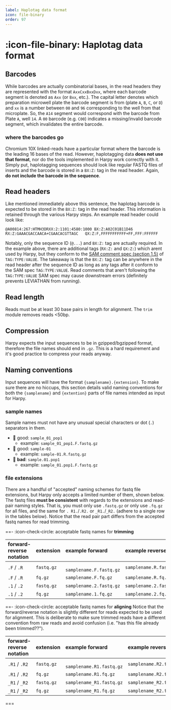 ```yaml
---
label: Haplotag data format
icon: file-binary
order: 97
---
```

# :icon-file-binary: Haplotag data format

## Barcodes
While barcodes are actually combinatorial bases, in the read headers they are represented
with the format `AxxCxxBxxDxx`, where each barcode segment is denoted as `Axx` (or `Bxx`, etc.).
The capital letter denotes which preparation microwell plate the barcode segment is from (plate `A`, `B`, `C`, or `D`) 
and `xx` is a number between `00` and `96` corresponding to the well from that microplate.
So, the `A14` segment would correspond with the barcode from Plate `A`, well `14`.
A `00` barcode (e.g. `C00`) indicates a missing/invalid barcode segment, which invalidates the entire barcode.

### where the barcodes go
Chromium 10X linked-reads have a particular format where the barcode is the leading 16 bases 
of the read. However, haplotagging data **does not use that format**, nor do the tools 
implemented in Harpy work correctly with it. Simply put, haplotagging sequences should look like regular FASTQ files of inserts and the barcode is stored in a `BX:Z:` tag in the read header. Again, **do not include the barcode in the sequence**.

## Read headers
Like mentioned immediately above this sentence, the haplotag barcode is expected to be stored
in the `BX:Z:` tag in the read header. This information is retained through the various Harpy
steps. An example read header could look like:
``` example valid read header
@A00814:267:HTMH3DRXX:2:1101:4580:1000 BX:Z:A02C01B11D46        RX:Z:GAAACGACCAACA+CGAACACGTTAGC   QX:Z:F,FFFFFFFFFFF+FF,FFF:FFFFFF
```
Notably, only the sequence ID (`@...`) and `BX:Z:` tag are actually required. In the example 
above, there are additional tags (`RX:Z:` and `QX:Z:`) which arent used by Harpy, but they 
conform to the [SAM comment spec (section 1.5)](https://samtools.github.io/hts-specs/SAMv1.pdf) 
of `TAG:TYPE:VALUE`. The takeaway is that the `BX:Z:` tag can be anywhere in the read header 
after the sequence ID as long as any tags after it conform to the SAM spec `TAG:TYPE:VALUE`. Read comments that aren't following the `TAG:TYPE:VALUE` SAM spec may cause downstream errors (definitely prevents LEVIATHAN from running).  

## Read length
Reads must be at least 30 base pairs in length for alignment. The `trim` module removes reads <50bp.

## Compression
Harpy expects the input sequences to be in gzipped/bgzipped format, therefore the file names should end in `.gz`. This is a hard requirement and it's good practice to compress your reads
anyway. 

## Naming conventions
Input sequences will have the format `{samplename}.{extension}`. To make sure there are no hiccups, this section details valid naming conventions for both the `{samplename}` and `{extention}` parts of file names intended as input for Harpy.

### sample names
Sample names must not have any unusual special characters or dot (`.`) separators in them.
- 🔵 good: `sample_01_pop1`
    - example: `sample_01_pop1.F.fastq.gz`
- 🔵 good: `sample-01`
    - example: `sample-01.R.fastq.gz`
- 🚫 **bad**: `sample.01.pop1`
    - example: `sample_01.pop1.F.fastq.gz`

### file extensions
There are a handful of "accepted" naming schemes for fastq file extensions, but Harpy only 
accepts a limited number of them, shown below. The fastq files **must be consistent** with regards to the extensions and read-pair naming styles.
That is, you must only use `.fastq.gz` or only use `.fq.gz` for all files, and the same for `.
R1.`/`.R2.` or `_R1.`/`_R2.` (adhere to a single row in the tables below).
Notice that the read pair part differs from the accepted fastq names for read trimming.

==- :icon-check-circle: acceptable fastq names for **trimming**

| forward-reverse notation | extension  | example forward          | example reverse         |
|:-------------------------|:-----------|:-------------------------|:------------------------|
| `.F` / `.R`                | `fastq.gz` | ` samplename.F.fastq.gz` | `samplename.R.fastq.gz` |
| `.F` / `.R`                | `fq.gz`    | `samplename.F.fq.gz`     | `samplename.R.fq.gz`    |
| `.1` / `.2`                | `fastq.gz` | `samplename.2.fastq.gz`  | `samplename.2.fastq.gz` |
| `.1` / `.2`                | `fq.gz`    | `samplename.1.fq.gz`     | `samplename.2.fq.gz`    |

==- :icon-check-circle: acceptable fastq names for **aligning**
Notice that the forward/reverse notation is slightly different for reads expected to be used for
alignment. This is deliberate to make sure trimmed reads have a different convention from raw reads and avoid confusion (i.e. "has this file already been trimmed??").

| forward-reverse notation | extension  | example forward           | example reverse          |
|:-------------------------|:-----------|:--------------------------|:-------------------------|
| `.R1` / `.R2`            | `fastq.gz` | ` samplename.R1.fastq.gz` | `samplename.R2.fastq.gz` |
| `.R1` / `.R2`            | `fq.gz`    | `samplename.R1.fq.gz`     | `samplename.R2.fq.gz`    |
| `_R1` / `_R2`            | `fastq.gz` | `samplename_R1.fastq.gz`  | `samplename_R2.fastq.gz` |
| `_R1` / `_R2`            | `fq.gz`    | `samplename_R1.fq.gz`     | `samplename_R2.fq.gz`    |
===
